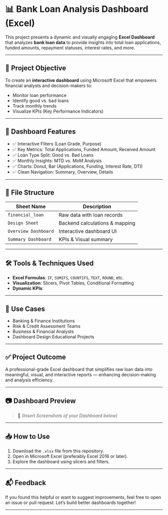 # 📊 Bank Loan Analysis Dashboard (Excel)

This project presents a dynamic and visually engaging **Excel Dashboard** that analyzes **bank loan data** to provide insights into total loan applications, funded amounts, repayment statuses, interest rates, and more.

---

## 🚀 Project Objective

To create an **interactive dashboard** using Microsoft Excel that empowers financial analysts and decision-makers to:
- Monitor loan performance
- Identify good vs. bad loans
- Track monthly trends
- Visualize KPIs (Key Performance Indicators)

---

## 🧩 Dashboard Features

- ✅ Interactive Filters (Loan Grade, Purpose)
- ✅ Key Metrics: Total Applications, Funded Amount, Received Amount
- ✅ Loan Type Split: Good vs. Bad Loans
- ✅ Monthly Insights: MTD vs. MoM Analysis
- ✅ Charts: Donut, Bar (Applications, Funding, Interest Rate, DTI)
- ✅ Clean Navigation: Summary, Overview, Details

---

## 📁 File Structure

| Sheet Name         | Description                              |
|--------------------|------------------------------------------|
| `financial_loan`   | Raw data with loan records               |
| `Design Sheet`     | Backend calculations & mapping           |
| `Overview Dashboard` | Interactive dashboard UI               |
| `Summary Dashboard` | KPIs & Visual summary                   |

---

## 🛠️ Tools & Techniques Used

- **Excel Formulas**: `IF`, `SUMIFS`, `COUNTIFS`, `TEXT`, `ROUND`, etc.
- **Visualization**: Slicers, Pivot Tables, Conditional Formatting
- **Dynamic KPIs**:


---

## 💼 Use Cases

- Banking & Finance Institutions
- Risk & Credit Assessment Teams
- Business & Financial Analysts
- Dashboard Design Educational Projects

---

## ✅ Project Outcome

A professional-grade Excel dashboard that simplifies raw loan data into meaningful, visual, and interactive reports — enhancing decision-making and analysis efficiency.

---

## 📷 Dashboard Preview

> 📌 *(Insert Screenshots of your Dashboard below)*

---

## 📥 How to Use

1. Download the `.xlsx` file from this repository.
2. Open in Microsoft Excel (preferably Excel 2016 or later).
3. Explore the dashboard using slicers and filters.

---

## 📬 Feedback

If you found this helpful or want to suggest improvements, feel free to open an issue or pull request. Let’s build better dashboards together!

---
